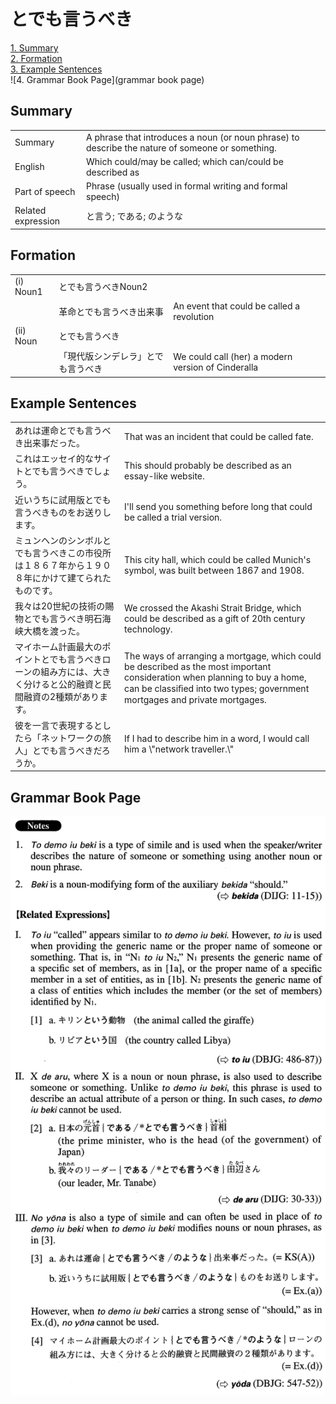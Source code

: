 # とでも言うべき

[1. Summary](#summary)<br>
[2. Formation](#formation)<br>
[3. Example Sentences](#example-sentences)<br>
![4. Grammar Book Page](grammar book page)<br>


## Summary

<table><tr>   <td>Summary</td>   <td>A phrase that introduces a noun (or noun phrase) to describe the nature of someone or something.</td></tr><tr>   <td>English</td>   <td>Which could/may be called; which can/could be described as</td></tr><tr>   <td>Part of speech</td>   <td>Phrase (usually used in formal writing and formal speech)</td></tr><tr>   <td>Related expression</td>   <td>と言う; である; のような</td></tr></table>

## Formation

<table class="table"><tbody><tr class="tr head"><td class="td"><span class="numbers">(i)</span> <span class="bold">Noun<span class="subscript">1</span></span></td><td class="td"><span class="concept">とでも言うべき</span><span>Noun<span class="subscript">2</span></span></td><td class="td"></td></tr><tr class="tr"><td class="td"></td><td class="td"><span>革命</span><span class="concept">とでも言うべき</span><span>出来事</span></td><td class="td"><span>An event that could be called a revolution</span></td></tr><tr class="tr head"><td class="td"><span class="numbers">(ii)</span> <span class="bold">Noun</span></td><td class="td"><span class="concept">とでも言うべき</span></td><td class="td"></td></tr><tr class="tr"><td class="td"></td><td class="td"><span>「現代版シンデレラ」</span><span class="concept">とでも言うべき</span></td><td class="td"><span>We could call (her) a modern version of Cinderalla</span></td></tr></tbody></table>

## Example Sentences

<table><tr>   <td>あれは運命とでも言うべき出来事だった。</td>   <td>That was an incident that could be called fate.</td></tr><tr>   <td>これはエッセイ的なサイトとでも言うべきでしょう。</td>   <td>This should probably be described as an essay-like website.</td></tr><tr>   <td>近いうちに試用版とでも言うべきものをお送りします。</td>   <td>I'll send you something before long that could be called a trial version.</td></tr><tr>   <td>ミュンヘンのシンボルとでも言うべきこの市役所は１８６７年から１９０８年にかけて建てられたものです。</td>   <td>This city hall, which could be called Munich's symbol, was built between 1867 and 1908.</td></tr><tr>   <td>我々は20世紀の技術の賜物とでも言うべき明石海峡大橋を渡った。</td>   <td>We crossed the Akashi Strait Bridge, which could be described as a gift of 20th century technology.</td></tr><tr>   <td>マイホーム計画最大のポイントとでも言うべきローンの組み方には、大きく分けると公的融資と民間融資の2種類があります。</td>   <td>The ways of arranging a mortgage, which could be described as the most important consideration when planning to buy a home, can be classiﬁed into two types; government mortgages and private mortgages.</td></tr><tr>   <td>彼を一言で表現するとしたら「ネットワークの旅人」とでも言うべきだろうか。</td>   <td>If I had to describe him in a word, I would call him a \"network traveller.\"</td></tr></table>

## Grammar Book Page

![](../img/Advancedとでも言うべき.png)

